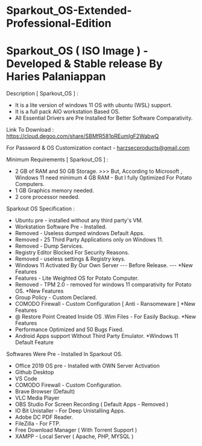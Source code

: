 # Sparkout_OS-Extended-Professional-Edition

# Sparkout_OS ( ISO Image ) - Developed & Stable release By Haries Palaniappan

Description [ Sparkout_OS ] : 

  * It is a lite version of windows 11 OS with ubuntu (WSL) support.
  * It is a full pack AIO workstation Based OS.
  * All Essential Drivers are Pre Installed for Better Software Comparativity.
  
Link To Download : https://cloud.degoo.com/share/SBMfR581pREumIgF2WabwQ
  
For Password & OS Customization
contact - harzsecproducts@gmail.com


Minimum Requirements [ Sparkout_OS ] : 

  * 2 GB of RAM and 50 GB Storage. >>> But, According to Microsoft , Windows 11 need minimum 4 GB RAM - But I fully Optimized For Potato Computers.
  * 1 GB Graphics memory needed.
  * 2 core processor needed.
 
Sparkout OS Specification : 
 
  * Ubuntu pre - installed without any third party's VM.
  * Workstation Software Pre - Installed.
  * Removed - Useless dumped windows Default Apps.
  * Removed - 25 Third Party Applications only on Windows 11.
  * Removed - Dump Services.
  * Registry Editor Blocked For Security Reasons.
  * Removed - useless settings & Registry keys.
  * Windows 11 Activated By Our Own Server --- Before Release. ---            *New Features
  * Features - Lite Weighted OS for Potato Computer.
  * Removed - TPM 2.0 - removed for windows 11 comparativity for Potato OS.   *New Features
  * Group Policy - Custom Declared.
  * COMODO Firewall  - Custom Configuration [ Anti - Ransomeware ]            *New Features
  * @ Restore Point Created Inside OS .Wim Files - For Easily Backup.         *New Features
  * Performance Optimized and 50 Bugs Fixed.
  * Android Apps support Without Third Party Emulator.                         *Windows 11 Default Feature

Softwares Were Pre - Installed In Sparkout OS.

  * Office 2019 OS pre - Installed with OWN Server Activation
  * Github Desktop
  * VS Code
  * COMODO Firewall - Custom Configuration.
  * Brave Browser (Default)
  * VLC Media Player
  * OBS Studio For Screen Recording ( Default Apps - Removed )
  * IO Bit Unistaller - For Deep Unistalling Apps.
  * Adobe DC PDF Reader.
  * FileZilla - For FTP.
  * Free Download Manager ( With Torrent Support ) 
  * XAMPP - Local Server ( Apache, PHP, MYSQL )

